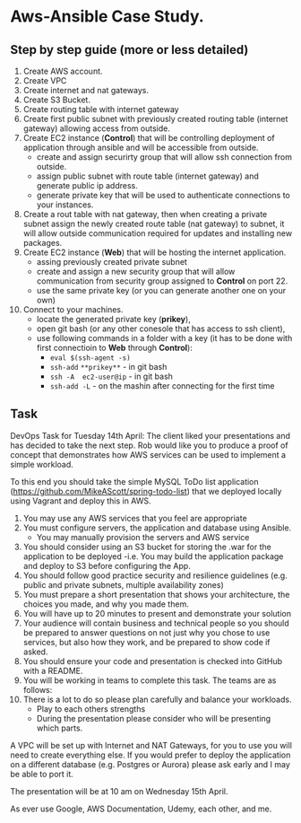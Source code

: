 # Aws-Ansible Case Study.
## **Step by step guide (more or less detailed)**
1. Create AWS account. 
2. Create VPC
3. Create internet and nat gateways. 
4. Create S3 Bucket. 
5. Create routing table with internet gateway
6. Create first public subnet with previously created routing table (internet gateway) allowing access from outside. 
7. Create EC2 instance (**Control**) that will be controlling deployment of application through ansible and will be accessible from outside. 
    - create and assign securirty group that will allow ssh connection from outside.
    - assign public subnet with route table (internet gateway) and generate public ip address.
    - generate private key that will be used to authenticate connections to your instances. 
8. Create a rout table with nat gateway, then when creating a private subnet assign the newly created route table (nat gateway) to subnet, it will allow outside communication required for updates and installing new packages. 
8. Create EC2 instance (**Web**) that will be hosting the internet application. 
    - assing previously created private subnet
    - create and assign a new security group that will allow communication from security group assigned to **Control** on port 22. 
    - use the same private key (or you can generate another one on your own)
9. Connect to your machines. 
   - locate the generated private key (**prikey**),
   - open git bash (or any other conesole that has access to ssh client),
   - use following commands in a folder with a key (it has to be done with first connectioin to **Web** through **Control**):
     - `eval $(ssh-agent -s)`
     - `ssh-add` `**prikey**` - in git bash
     - `ssh -A  ec2-user@ip` - in git bash 
     - `ssh-add -L` - on the mashin after connecting for the first time

## **Task**

DevOps Task for Tuesday 14th April:
The client liked your presentations and has decided to take the next step.  Rob would like you to produce a proof of concept that demonstrates how AWS services can be used to implement a simple workload.

To this end you should take the simple MySQL ToDo list application (https://github.com/MikeAScott/spring-todo-list) that we deployed locally using Vagrant and deploy this in AWS.

1.	You may use any AWS services that you feel are appropriate
2.	You must configure servers, the application and database using Ansible.
    -	You may manually provision the servers and AWS service
3.	You should consider using an S3 bucket for storing the .war for the application to be deployed
    -i.e. You may build the application package and deploy to S3 before configuring the App.
4.	You should follow good practice security and resilience guidelines (e.g. public and private subnets, multiple availability zones)
5.	You must prepare a short presentation that shows your architecture, the choices you made, and why you made them.
6.	You will have up to 20 minutes to present and demonstrate your solution
7.	Your audience will contain business and technical people so you should be prepared to answer questions on not just why you chose to use services, but also how they   work, and be prepared to show code if asked.
8.	You should ensure your code and presentation is checked into GitHub with a README.
9.	You will be working in teams to complete this task. The teams are as follows:
10.	There is a lot to do so please plan carefully and balance your workloads.
    - Play to each others strengths
    - During the presentation please consider who will be presenting which parts.

A VPC will be set up with Internet and NAT Gateways, for you to use you will need to create everything else.
If you would prefer to deploy the application on a different database (e.g. Postgres or Aurora) please ask early and I may be able to port it.

The presentation will be at 10 am on Wednesday 15th April.
 
As ever use Google, AWS Documentation, Udemy, each other, and me.
